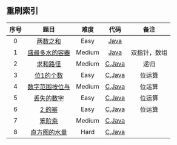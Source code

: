 ## 重刷索引

| 序号 |                             题目                             |  难度  |                           代码                           |     备注     |
| :--: | :----------------------------------------------------------: | :----: | :------------------------------------------------------: | :----------: |
|  0   |    [两数之和](https://leetcode-cn.com/problems/two-sum/)     |  Easy  |                  [Java](../Java/1.java)                  |              |
|  1   | [盛最多水的容器](https://leetcode-cn.com/problems/container-with-most-water/) | Medium |                 [Java](../Java/11.java)                  | 双指针，数组 |
|  2   | [求和路径](https://leetcode-cn.com/problems/paths-with-sum-lcci/) | Medium | [C](../C/面试题04.12.c),[Java](../Java/面试题04.12.java) |     递归     |
|  3   | [位1的个数](https://leetcode-cn.com/problems/number-of-1-bits/) |  Easy  |         [C](../C/191.c),[Java](../Java/191.java)         |    位运算    |
|  4   | [数字范围按位与](https://leetcode-cn.com/problems/bitwise-and-of-numbers-range/) | Medium |         [C](../C/201.c),[Java](../Java/201.java)         |    位运算    |
|  5   | [丢失的数字](https://leetcode-cn.com/problems/missing-number/) |  Easy  |         [C](../C/268.c),[Java](../Java/268.java)         |    位运算    |
|  6   |   [2 的幂](https://leetcode-cn.com/problems/power-of-two/)   |  Easy  |         [C](../C/231.c),[Java](../Java/231.java)         |    位运算    |
|  7   | [笨阶乘](https://leetcode-cn.com/problems/clumsy-factorial/) | Medium |        [C](../C/1006.c),[Java](../Java/1006.java)        |              |
|  8   | [直方图的水量](https://leetcode-cn.com/problems/volume-of-histogram-lcci/) |  Hard  | [C](../C/面试题17.21.c),[Java](../Java/面试题17.21.java) |              |

